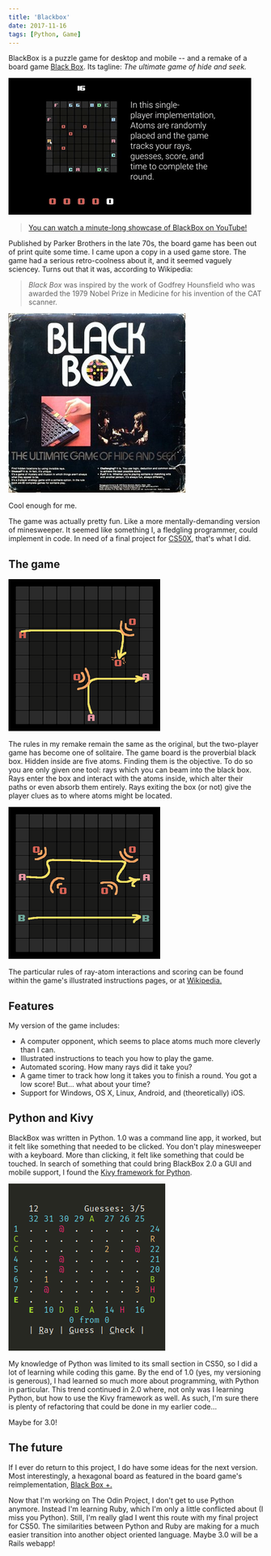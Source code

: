 ```yaml
---
title: 'Blackbox'
date: 2017-11-16
tags: [Python, Game]
---
```


BlackBox is a puzzle game for desktop and mobile -- and a remake of a board game [Black Box](<https://www.wikipedia.org/en/Black_Box_(game)>). Its tagline: _The ultimate game of hide and seek._

![BlackBox gif](showcase.gif)

> [You can watch a minute-long showcase of BlackBox on YouTube!](https://youtu.be/U_9OyG2_kts)

Published by Parker Brothers in the late 70s, the board game has been out of print quite some time. I came upon a copy in a used game store. The game had a serious retro-coolness about it, and it seemed vaguely sciencey. Turns out that it was, according to Wikipedia:

> _Black Box_ was inspired by the work of Godfrey Hounsfield who was awarded the 1979 Nobel Prize in Medicine for his invention of the CAT scanner.

![board game](boardgame.jpg)

Cool enough for me.

The game was actually pretty fun. Like a more mentally-demanding version of minesweeper. It seemed like something I, a fledgling programmer, could implement in code. In need of a final project for [CS50X](https://www.edx.org/course/introduction-computer-science-harvardx-cs50x), that's what I did.

## The game

![instruction2](instruction2.png)

The rules in my remake remain the same as the original, but the two-player game has become one of solitaire. The game board is the proverbial black box. Hidden inside are five atoms. Finding them is the objective. To do so you are only given one tool: rays which you can beam into the black box. Rays enter the box and interact with the atoms inside, which alter their paths or even absorb them entirely. Rays exiting the box (or not) give the player clues as to where atoms might be located.

![Instruction1](instruction1.png)

The particular rules of ray-atom interactions and scoring can be found within the game's illustrated instructions pages, or at [Wikipedia.](<https://www.wikiwand.com/en/Black_Box_(game)#/Rules>)

## Features

My version of the game includes:

- A computer opponent, which seems to place atoms much more cleverly than I can.
- Illustrated instructions to teach you how to play the game.
- Automated scoring. How many rays did it take you?
- A game timer to track how long it takes you to finish a round. You got a low score! But... what about your time?
- Support for Windows, OS X, Linux, Android, and (theoretically) iOS.

## Python and Kivy

BlackBox was written in Python. 1.0 was a command line app, it worked, but it felt like something that needed to be clicked. You don't play minesweeper with a keyboard. More than clicking, it felt like something that could be touched. In search of something that could bring BlackBox 2.0 a GUI and mobile support, I found the [Kivy framework for Python](https://kivy.org/#home).

![BlackBox 1.0](terminal.png)

My knowledge of Python was limited to its small section in CS50, so I did a lot of learning while coding this game. By the end of 1.0 (yes, my versioning is generous), I had learned so much more about programming, with Python in particular. This trend continued in 2.0 where, not only was I learning Python, but how to use the Kivy framework as well. As such, I'm sure there is plenty of refactoring that could be done in my earlier code...

Maybe for 3.0!

## The future

If I ever do return to this project, I do have some ideas for the next version. Most interestingly, a hexagonal board as featured in the board game's reimplementation, [Black Box +.](https://boardgamegeek.com/boardgame/31853/black-box)

Now that I'm working on The Odin Project, I don't get to use Python anymore. Instead I'm learning Ruby, which I'm only a little conflicted about (I miss you Python). Still, I'm really glad I went this route with my final project for CS50. The similarities between Python and Ruby are making for a much easier transition into another object oriented language. Maybe 3.0 will be a Rails webapp!
